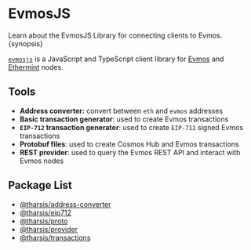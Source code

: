 <!--
order: 1
-->

# EvmosJS

Learn about the EvmosJS Library for connecting clients to Evmos. {synopsis}

[`evmosjs`](https://github.com/evmos/evmosjs) is a JavaScript and TypeScript
client library for [Evmos](https://github.com/evmos/evmos) and
[Ethermint](https://github.com/evmos/ethermint) nodes.

## Tools

*   **Address converter:** convert between `eth` and `evmos` addresses
*   **Basic transaction generator**: used to create Evmos transactions
*   **`EIP-712` transaction generator**: used to create `EIP-712` signed Evmos
    transactions
*   **Protobuf files**: used to create Cosmos Hub and Evmos transactions
*   **REST provider**: used to query the Evmos REST API and interact with Evmos
    nodes

## Package List

*   [@tharsis/address-converter](https://www.npmjs.com/package/@tharsis/address-converter)
*   [@tharsis/eip712](https://www.npmjs.com/package/@tharsis/eip712)
*   [@tharsis/proto](https://www.npmjs.com/package/@tharsis/proto)
*   [@tharsis/provider](https://www.npmjs.com/package/@tharsis/provider)
*   [@tharsis/transactions](https://www.npmjs.com/package/@tharsis/transactions)
